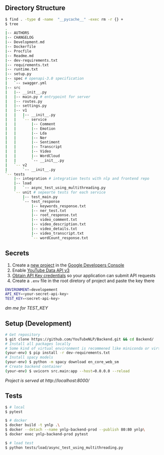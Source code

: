



## Directory Structure

```bash
$ find . -type d -name  "__pycache__" -exec rm -r {} +
$ tree
.
|-- AUTHORS
|-- CHANGELOG
|-- Development.md
|-- Dockerfile
|-- Procfile
|-- Readme.md
|-- dev-requirements.txt
|-- requirements.txt
|-- runtime.txt
|-- setup.py
|-- spec # openapi-3.0 specification
|   `-- swagger.yml
|-- src
|   |-- __init__.py
|   |-- main.py # entrypoint for server
|   |-- routes.py
|   |-- settings.py
|   |-- v1
|   |   |-- __init__.py
|   |   `-- service
|   |       |-- Comment
|   |       |-- Emotion
|   |       |-- Lda
|   |       |-- Ner
|   |       |-- Sentiment
|   |       |-- Transcript
|   |       |-- Video
|   |       |-- WordCloud
|   |       `-- __init__.py
|   `-- v2
|       `-- __init__.py
`-- tests
    |-- integration # integration tests with nlp and frontend repo
    |-- load
    |   `-- async_test_using_multithreading.py
    `-- unit # sepearte tests for each service
        |-- test_main.py
        `-- test_response
            |-- keywords_response.txt
            |-- ner_test.txt
            |-- root_response.txt
            |-- video_comment.txt
            |-- video_description.txt
            |-- video_details.txt
            |-- video_transcript.txt
            `-- wordCount_response.txt
```

## Secrets
1. Create a [new project](https://console.developers.google.com/projectcreate) in the [Google Developers Console](https://console.developers.google.com)
2. Enable [YouTube Data API v3](https://console.developers.google.com/apis/library/youtube.googleapis.com?id=125bab65-cfb6-4f25-9826-4dcc309bc508)
3. [Obtain API Key credentials](https://console.developers.google.com/apis/credentials) so your application can submit API requests
5. Create a `.env` file in the root diretory of project and paste the key there
```bash
ENVIRONMENT=developement
API_KEY=<your-secret-api-key>
TEST_KEY=<secret-api-key>
```
*dm me for TEST_KEY*

## Setup (Development)
```bash
# Get repository
$ git clone https://github.com/YouTubeNLP/Backend.git && cd Backend/
# Install all packages locally
# Some kind of virtual environment is recommened like miniconda or virtualenv
(your-env) $ pip install -r dev-requirements.txt
# Install spacy models
(your-env) $ python -m spacy download en_core_web_sm
# Create backend container
(your-env) $ uvicorn src.main:app --host=0.0.0.0 --reload
 ```
*Project is served at http://localhost:8000/*


## Tests
```bash
$ # local
$ pytest
```
```bash
$ # docker
$ docker build -t ynlp .\
$ docker --detach --name ynlp-backend-prod --publish 80:80 ynlp\
$ docker exec ynlp-backend-prod pytest
```
```bash
$ # load test
$ python tests/load/async_test_using_multithreading.py
```







